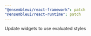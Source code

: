 ```yaml
---
"@ensembleui/react-framework": patch
"@ensembleui/react-runtime": patch
---
```


Update widgets to use evaluated styles
